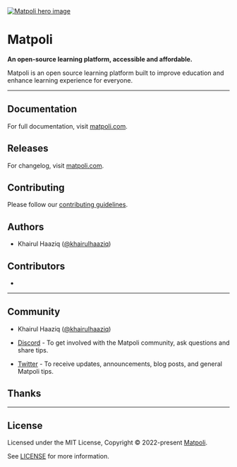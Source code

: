 <a href="https://matpoli.com" >
  <img alt="Matpoli hero image" src="">
</a>

# Matpoli

**An open-source learning platform, accessible and affordable.**

Matpoli is an open source learning platform built to improve education and enhance learning experience for everyone.

---

## Documentation

For full documentation, visit [matpoli.com](https://matpoli.com).

## Releases

For changelog, visit [matpoli.com](https://matpoli.com).

## Contributing

Please follow our [contributing guidelines](./.github/CONTRIBUTING.md).

## Authors

- Khairul Haaziq ([@khairulhaaziq](https://twitter.com/khairulhaaziqq))

## Contributors

-

---

## Community

- Khairul Haaziq ([@khairulhaaziq](https://twitter.com/khairulhaaziqq))

- [Discord](https://discord.com/invite/7Xb99uG) - To get involved with the Matpoli community, ask questions and share tips.
- [Twitter](https://twitter.com/radix_ui) - To receive updates, announcements, blog posts, and general Matpoli tips.

## Thanks



---

## License

Licensed under the MIT License, Copyright © 2022-present [Matpoli]().

See [LICENSE](./LICENSE) for more information.
